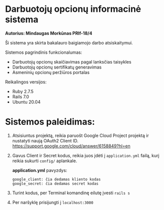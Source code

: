 # Darbuotojų opcionų informacinė sistema

**Autorius: Mindaugas Morkūnas PRIf-18/4**

Ši sistema yra skirta bakalauro baigiamojo darbo atsiskaitymui.

Sistemos pagrindinis funkcionalumas:
* Darbuotojų opcionų skaičiavimas pagal lanksčias taisykles
* Darbuotojų opcionų sertifikatų generavimas
* Asmeninių opcionų peržiūros portalas

Reikalingos versijos:
- Ruby 2.7.5
- Rails 7.0
- Ubuntu 20.04

# Sistemos paleidimas:

1. Atsisiuntus projektą, reikia paruošt Google Cloud Project projektą ir nustatyti naują OAuth2 Client ID.
https://support.google.com/cloud/answer/6158849?hl=en
2. Gavus Client ir Secret kodus, reikia juos įdėti į `application.yml` failą, kurį reikia sukurti `config/` aplankale.

    **application.yml** pavyzdys:

    ```
    google_client: čia dedamas kliento kodas
    google_secret: čia dedamas secret kodas
    ```
3. Turint kodus, per Terminal komandinę eilutę įvesti `rails s`
4. Per naršyklę prisijungti į `localhost:3000`

